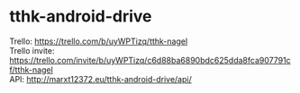 # tthk-android-drive
Trello: https://trello.com/b/uyWPTizq/tthk-nagel<br>
Trello invite: https://trello.com/invite/b/uyWPTizq/c6d88ba6890bdc625dda8fca907791cf/tthk-nagel<br>
API: http://marxt12372.eu/tthk-android-drive/api/
